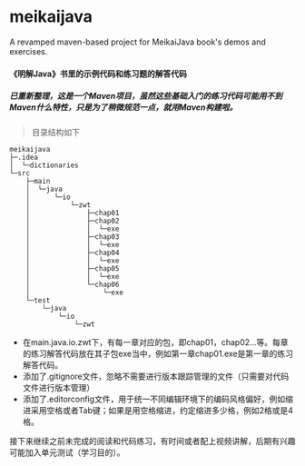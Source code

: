 # meikaijava
A revamped maven-based project for MeikaiJava book's demos and exercises.

#### 《明解Java》书里的示例代码和练习题的解答代码
##### 已重新整理，这是一个Maven项目，虽然这些基础入门的练习代码可能用不到Maven什么特性，只是为了稍微规范一点，就用Maven构建啦。
> 目录结构如下
```
meikaijava
├─.idea
│  └─dictionaries
└─src
    ├─main
    │  └─java
    │      └─io
    │          └─zwt
    │              ├─chap01
    │              ├─chap02
    │              │  └─exe
    │              ├─chap03
    │              │  └─exe
    │              ├─chap04
    │              │  └─exe
    │              ├─chap05
    │              │  └─exe
    │              └─chap06
    │                  └─exe
    └─test
        └─java
            └─io
                └─zwt
```
- 在main.java.io.zwt下，有每一章对应的包，即chap01，chap02...等。每章的练习解答代码放在其子包exe当中，例如第一章chap01.exe是第一章的练习解答代码。
- 添加了.gitignore文件，忽略不需要进行版本跟踪管理的文件（只需要对代码文件进行版本管理）
- 添加了.editorconfig文件，用于统一不同编辑环境下的编码风格偏好，例如缩进采用空格或者Tab键；如果是用空格缩进，约定缩进多少格，例如2格或是4格。

接下来继续之前未完成的阅读和代码练习，有时间或者配上视频讲解，后期有兴趣可能加入单元测试（学习目的）。
